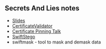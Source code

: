 Secrets And Lies notes
----------------------

* [Slides](secrets-next.pdf)
* [CertificateValidator](https://github.com/rnapier/CertificateValidator)
* [Certificate Pinning Talk](https://talk.objc.io/episodes/S01E57-certificate-pinning)
* [SwiftStego](https://github.com/rnapier/SwiftStego)
* swiftmask - tool to mask and demask data
